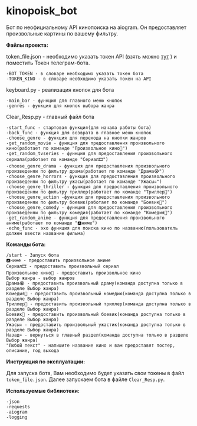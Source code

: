 # kinopoisk_bot
Бот по неофициальному API кинопоиска на aiogram. Он предоставляет произвольные картины по вашему фильтру.

<b>Файлы проекта:</b>


token_file.json - необходимо указать токен API (взять можно   <a href="https://t.me/kinopoiskdev_bot">тут</a> ) и поместить Токен телеграм-бота.

    -BOT_TOKEN - в словаре необходимо указать токен бота
    -TOKEN_KINO - в словаре необходимо указать токен на API

keyboard.py - реализация кнопок для бота

    -main_bar - функция для главного меню кнопок
    -genres - функция для кнопок выбора жанра

Clear_Resp.py - главный файл бота

    -start_func - стартовая функция(для начала работы бота)
    -back_func - функция для возврата в главное меню кнопок
    -choose_genre - функция для перехода на кнопки жанров
    -get_random_movie - функция для предоставления произвольного кино(работает по команде "Произвольное кино🎥")
    -get_random_tvseries - функция для предоставления произвольного сериала(работает по команде "Сериал🎞")
    -choose_genre_drama - функция для предоставления произвольного произведеняи по фильтру драма(работает по команде "Драма😭")
    -choose_genre_horrors - функция для предоставления произвольного произведеняи по фильтру ужасы(работает по команде "Ужасы☠️")
    -choose_genre_thriller - функция для предоставления произвольного произведеняи по фильтру триллер(работает по команде "Триллер🫣")
    -choose_genre_action -функция для предоставления произвольного произведеняи по фильтру боевик(работает по команде "Боевик🤯")
    -choose_genre_comedy - функция для предоставления произвольного произведеняи по фильтру комедия(работает по команде "Комедия🤣")
    -get_random_anime - функция для предоставления произвольного аниме(работает по команде "🅰️ниме")
    -echo_func - эхо функция для поиска кино по названию(пользователь должен ввести название фильма)

<b>Команды бота:</b>

    /start - Запуск бота
    🅰️ниме - предоставить произвольное аниме
    Сериал🎞 - предоставить произвольный сериал
    Произвольное кино🎥 - предоставить произвольное кино
    Выбор жанра - выбор жанров
    Драма😭 - предоставить произвольный драму(команда доступна только в разделе Выбор жанра)
    Комедия🤣 - предоставить произвольный комедию(команда доступна только в разделе Выбор жанра)
    Триллер🫣 - предоставить произвольный триллер(команда доступна только в разделе Выбор жанра)
    Боевик🤯 - предоставить произвольный боевик(команда доступна только в разделе Выбор жанра)
    Ужасы☠️ - предоставить произвольный ужастик(команда доступна только в разделе Выбор жанра)
    Назад⬅️ - вернуться в главный раздел(команда доступна только в разделе Выбор жанра)
    "Любой текст" - напишите название кино и вам предоставят постер, описание, год выхода

<b>Инструкция по эксплуатации:</b>

Для запуска бота, Вам необходимо будет указать свои токены в файл `token_file.json`. Далее запускаем бота в файле `Clear_Resp.py`. 


<b>Используемые библиотеки:</b>

    -json
    -requests
    -aiogram
    -logging
    
